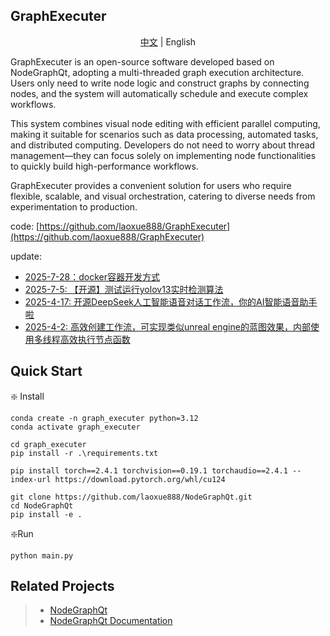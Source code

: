 

## GraphExecuter

</div>

<div align="center">

[中文](./docs/readme_zh.md) | English

</div>

GraphExecuter is an open-source software developed based on NodeGraphQt, adopting a multi-threaded graph execution architecture. Users only need to write node logic and construct graphs by connecting nodes, and the system will automatically schedule and execute complex workflows.

This system combines visual node editing with efficient parallel computing, making it suitable for scenarios such as data processing, automated tasks, and distributed computing. Developers do not need to worry about thread management—they can focus solely on implementing node functionalities to quickly build high-performance workflows.

GraphExecuter provides a convenient solution for users who require flexible, scalable, and visual orchestration, catering to diverse needs from experimentation to production.


code: [https://github.com/laoxue888/GraphExecuter](https://github.com/laoxue888/GraphExecuter)

update:

- [2025-7-28：docker容器开发方式](/docs/Docker容器开发环境配置/Docker容器开发环境配置.md)
- [2025-7-5: 【开源】测试运行yolov13实时检测算法](https://www.bilibili.com/video/BV1eU3XzSEum/?vd_source=3bf4271e80f39cfee030114782480463)
- [2025-4-17: 开源DeepSeek人工智能语音对话工作流，你的AI智能语音助手啦](https://www.bilibili.com/video/BV1e15qz7ESi/?vd_source=3bf4271e80f39cfee030114782480463)
- [2025-4-2: 高效创建工作流，可实现类似unreal engine的蓝图效果，内部使用多线程高效执行节点函数](https://www.bilibili.com/video/BV1PkfKY1Esk/?vd_source=3bf4271e80f39cfee030114782480463)


## Quick Start

❇️ Install

```shell
conda create -n graph_executer python=3.12
conda activate graph_executer

cd graph_executer
pip install -r .\requirements.txt

pip install torch==2.4.1 torchvision==0.19.1 torchaudio==2.4.1 --index-url https://download.pytorch.org/whl/cu124

git clone https://github.com/laoxue888/NodeGraphQt.git
cd NodeGraphQt
pip install -e .
```

❇️Run

```shell
python main.py
```

## Related Projects

> - [NodeGraphQt](https://github.com/jchanvfx/NodeGraphQt)
> - [NodeGraphQt Documentation](https://chantonic.com/NodeGraphQt/api/index.html)
